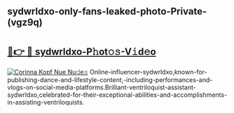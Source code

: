 ## sydwrldxo-only-fans​-leaked-photo​-Private-(vgz9q)


# <h2><a href="https://mediaupload.pro?title=sydwrldxo&ref=git">🔗👉 🔴 sydwrldxo-P𝚑ot𝚘𝚜-V𝚒d𝚎o</a></h2>

[![Corinna Kopf Nue Nu𝚍e𝚜](https://i.imgur.com/0qMVB7G.gif)](https://mediaupload.pro?title=sydwrldxo&ref=git)
Online-influencer-sydwrldxo,known-for-publishing-dance-and-lifestyle-content,-including-performances-and-vlogs-on-social-media-platforms.Brilliant-ventriloquist-assistant-sydwrldxo,celebrated-for-their-exceptional-abilities-and-accomplishments-in-assisting-ventriloquists.  